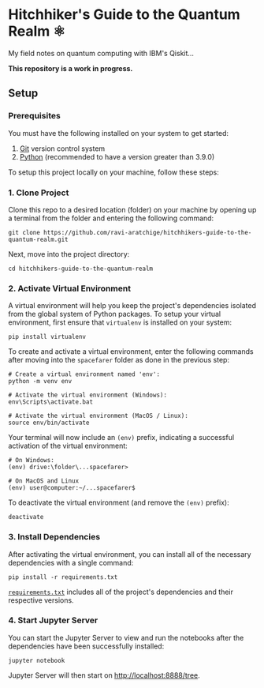 # Hitchhiker's Guide to the Quantum Realm ⚛

My field notes on quantum computing with IBM's Qiskit...

<b>This repository is a work in progress.</b>

## Setup

### Prerequisites

You must have the following installed on your system to get started:

1. <a href="https://git-scm.com/">Git</a> version control system
2. <a href="https://www.python.org/">Python</a> (recommended to have a version greater than 3.9.0)

To setup this project locally on your machine, follow these steps:

### 1. Clone Project

Clone this repo to a desired location (folder) on your machine by opening up a terminal from the folder and entering the following command:

```shell
git clone https://github.com/ravi-aratchige/hitchhikers-guide-to-the-quantum-realm.git
```

Next, move into the project directory:

```shell
cd hitchhikers-guide-to-the-quantum-realm
```

### 2. Activate Virtual Environment

A virtual environment will help you keep the project's dependencies isolated from the global system of Python packages. To setup your virtual environment, first ensure that `virtualenv` is installed on your system:

```shell
pip install virtualenv
```

To create and activate a virtual environment, enter the following commands after moving into the `spacefarer` folder as done in the previous step:

```shell
# Create a virtual environment named 'env':
python -m venv env

# Activate the virtual environment (Windows):
env\Scripts\activate.bat

# Activate the virtual environment (MacOS / Linux):
source env/bin/activate
```

Your terminal will now include an `(env)` prefix, indicating a successful activation of the virtual environment:

```shell
# On Windows:
(env) drive:\folder\...spacefarer>

# On MacOS and Linux
(env) user@computer:~/...spacefarer$
```

To deactivate the virtual environment (and remove the `(env)` prefix):

```shell
deactivate
```

### 3. Install Dependencies

After activating the virtual environment, you can install all of the necessary dependencies with a single command:

```shell
pip install -r requirements.txt
```

<a href="https://github.com/ravi-aratchige/hitchhikers-guide-to-the-quantum-realm/blob/main/requirements.txt">`requirements.txt`</a> includes all of the project's dependencies and their respective versions.

### 4. Start Jupyter Server

You can start the Jupyter Server to view and run the notebooks after the dependencies have been successfully installed:

```shell
jupyter notebook
```

Jupyter Server will then start on <a href="http://localhost:8888/tree">http://localhost:8888/tree</a>.
